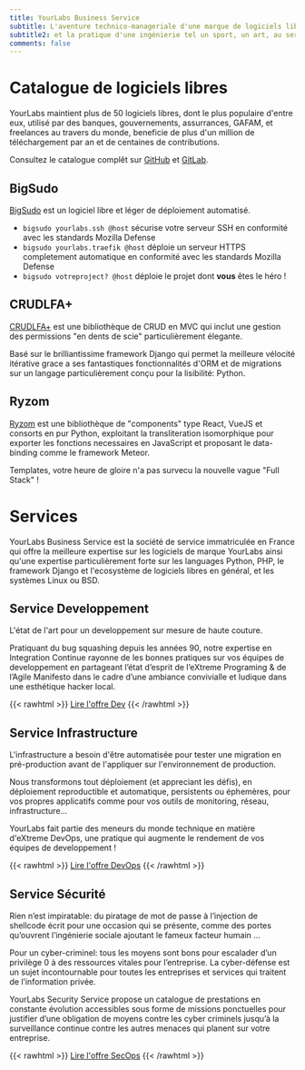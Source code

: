 ```yaml
---
title: YourLabs Business Service
subtitle: L'aventure technico-manageriale d'une marque de logiciels libres depuis 2012
subtitle2: et la pratique d'une ingénierie tel un sport, un art, au service d'êtres humains.
comments: false
---
```


# Catalogue de logiciels libres

YourLabs maintient plus de 50 logiciels libres, dont le plus populaire d'entre
eux, utilisé par des banques, gouvernements, assurrances, GAFAM, et freelances
au travers du monde, beneficie de plus d'un million de téléchargement par an et
de centaines de contributions.

Consultez le catalogue complêt sur [GitHub](https://github.com/yourlabs) et
[GitLab](https://yourlabs.io/oss).

## BigSudo

[BigSudo](https://yourlabs.io/oss/bigsudo) est un logiciel libre et léger de déploiement automatisé.

- `bigsudo yourlabs.ssh @host` sécurise votre serveur SSH en conformité avec les standards Mozilla Defense
- `bigsudo yourlabs.traefik @host` déploie un serveur HTTPS completement automatique en conformité avec les standards Mozilla Defense
- `bigsudo votreproject? @host` déploie le projet dont **vous** êtes le héro !

## CRUDLFA+

[CRUDLFA+](https://yourlabs.io/oss/crudlfap) est une bibliothèque de CRUD en
MVC qui inclut une gestion des permissions "en dents de scie" particulièrement
élegante.

Basé sur le brilliantissime framework Django qui permet la meilleure
vélocité itérative grace a ses fantastiques fonctionnalités d'ORM et de
migrations sur un langage particulièrement conçu pour la lisibilité: Python.

## Ryzom

[Ryzom](https://yourlabs.io/oss/ryzom) est une bibliothèque de "components"
type React, VueJS et consorts en pur Python, exploitant la transliteration
isomorphique pour exporter les fonctions necessaires en JavaScript et proposant
le data-binding comme le framework Meteor.

Templates, votre heure de gloire n'a pas survecu la nouvelle vague "Full Stack"
!

# Services

YourLabs Business Service est la société de service immatriculée en France qui
offre la meilleure expertise sur les logiciels de marque YourLabs ainsi qu'une
expertise particulièrement forte sur les languages Python, PHP, le framework
Django et l'ecosystème de logiciels libres en général, et les systèmes Linux ou
BSD.

## Service Developpement

L'état de l'art pour un developpement sur mesure de haute couture.

Pratiquant du bug squashing depuis les années 90, notre expertise en
Integration Continue rayonne de les bonnes pratiques sur vos équipes de
developpement en partageant l’état d’esprit de l’eXtreme Programing & de
l’Agile Manifesto dans le cadre d’une ambiance convivialle et ludique dans une
esthétique hacker local.

{{< rawhtml >}}
<a href="secops" class="read-more">Lire l'offre Dev</a>
{{< /rawhtml >}}

## Service Infrastructure

L'infrastructure a besoin d'être automatisée pour tester une migration en pré-production avant de l'appliquer sur l'environnement de production.

Nous transformons tout déploiement (et appreciant les défis), en déploiement reproductible et automatique, persistents ou éphemères, pour vos propres applicatifs comme pour vos outils de monitoring, réseau, infrastructure…

YourLabs fait partie des meneurs du monde technique en matière d'eXtreme DevOps, une pratique qui augmente le rendement de vos équipes de developpement !

{{< rawhtml >}}
<a href="secops" class="read-more">Lire l'offre DevOps</a>
{{< /rawhtml >}}

## Service Sécurité

Rien n’est impiratable: du piratage de mot de passe à l’injection de shellcode écrit pour une occasion qui se présente, comme des portes qu’ouvrent l’ingénierie sociale ajoutant le fameux facteur humain ...

Pour un cyber-criminel: tous les moyens sont bons pour escalader d’un privilège 0 à des ressources vitales pour l’entreprise. La cyber-défense est un sujet incontournable pour toutes les entreprises et services qui traitent de l’information privée.

YourLabs Security Service propose un catalogue de prestations en constante évolution accessibles sous forme de missions ponctuelles pour justifier d’une obligation de moyens contre les cyber criminels jusqu’à la surveillance continue contre les autres menaces qui planent sur votre entreprise.

{{< rawhtml >}}
<a href="devops" class="read-more">Lire l'offre SecOps</a>
{{< /rawhtml >}}
